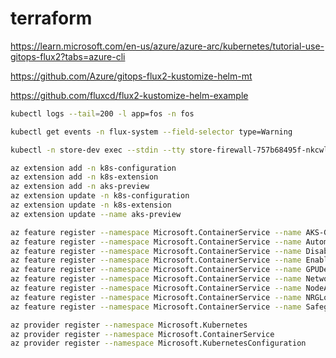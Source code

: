 # terraform

https://learn.microsoft.com/en-us/azure/azure-arc/kubernetes/tutorial-use-gitops-flux2?tabs=azure-cli

https://github.com/Azure/gitops-flux2-kustomize-helm-mt

https://github.com/fluxcd/flux2-kustomize-helm-example

```bash
kubectl logs --tail=200 -l app=fos -n fos
```

```bash
kubectl get events -n flux-system --field-selector type=Warning
```

```bash
kubectl -n store-dev exec --stdin --tty store-firewall-757b68495f-nkcwl -- /bin/cli
```

```bash
az extension add -n k8s-configuration
az extension add -n k8s-extension
az extension add -n aks-preview
az extension update -n k8s-configuration
az extension update -n k8s-extension
az extension update --name aks-preview
```

```bash
az feature register --namespace Microsoft.ContainerService --name AKS-GitOps
az feature register --namespace Microsoft.ContainerService --name AutomaticSKUPreview
az feature register --namespace Microsoft.ContainerService --name DisableSSHPreview
az feature register --namespace Microsoft.ContainerService --name EnableAPIServerVnetIntegrationPreview
az feature register --namespace Microsoft.ContainerService --name GPUDedicatedVHDPreview
az feature register --namespace Microsoft.ContainerService --name NetworkObservabilityPreview
az feature register --namespace Microsoft.ContainerService --name NodeAutoProvisioningPreview
az feature register --namespace Microsoft.ContainerService --name NRGLockdownPreview
az feature register --namespace Microsoft.ContainerService --name SafeguardsPreview

az provider register --namespace Microsoft.Kubernetes
az provider register --namespace Microsoft.ContainerService
az provider register --namespace Microsoft.KubernetesConfiguration

```
